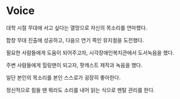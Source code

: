 # Voice

대학 시절 무대에 서고 싶다는 열망으로 자신의 목소리를 연마했다.

합창 무대 진출에 성공하고, 다음으 연기 쪽인 뮤지컬을 도전했다.

필요한 사람들에게 도움이 되어주고자, 시각장애인복지관에서 도서녹음을 했다.

주변 사람들에게 힐링맨이 되고자, 팟캐스트 제작과 녹음을 했다.



일단 본인의 목소리를 본인 스스로가 굉장히 좋아한다.

정신적으로 힘들 땐 뭐라도 소리를 내어 읽는 식으로 멘탈 관리를 한다.



